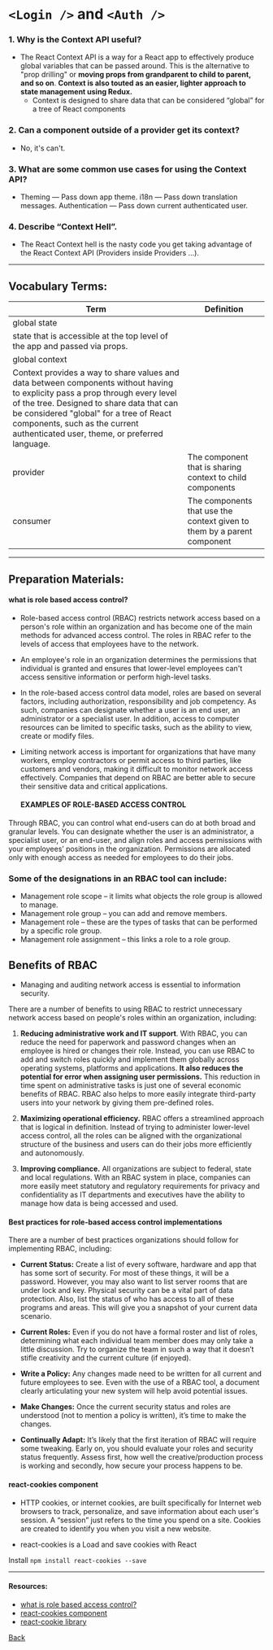# `<Login />` and `<Auth />`

### 1. Why is the Context API useful?
- The React Context API is a way for a React app to effectively produce global variables that can be passed around. This is the alternative to "prop drilling" or **moving props from grandparent to child to parent, and so on**. **Context is also touted as an easier, lighter approach to state management using Redux.**
    - Context is designed to share data that can be considered “global” for a tree of React components

### 2. Can a component outside of a provider get its context?
- No, it's can't.
### 3. What are some common use cases for using the Context API?
- Theming — Pass down app theme. i18n — Pass down translation messages. Authentication — Pass down current authenticated user.

### 4. Describe “Context Hell”.
- The React Context hell is the nasty code you get taking advantage of the React Context API (Providers inside Providers ...). 

*** 
## Vocabulary Terms: 
| Term      | Definition                                                                                                 |
| --------- | ---------------------------------------------------------------------------------------------------------------|
| global state
|state that is accessible at the top level of the app and passed via props.|
|  global context
| Context provides a way to share values and data between components without having to explicity pass a prop through every level of the tree. Designed to share data that can be considered "global" for a tree of React components, such as the current authenticated user, theme, or preferred language. |
| provider|The component that is sharing context to child components  |
| consumer| The components that use the context given to them by a parent component  |
*** 
 
## Preparation Materials:
 
  #### what is role based access control?
- Role-based access control (RBAC) restricts network access based on a person's role within an organization and has become one of the main methods for advanced access control. The roles in RBAC refer to the levels of access that employees have to the network.

- An employee's role in an organization determines the permissions that individual is granted and ensures that lower-level employees can't access sensitive information or perform high-level tasks.

- In the role-based access control data model, roles are based on several factors, including authorization, responsibility and job competency. As such, companies can designate whether a user is an end user, an administrator or a specialist user. In addition, access to computer resources can be limited to specific tasks, such as the ability to view, create or modify files.

- Limiting network access is important for organizations that have many workers, employ contractors or permit access to third parties, like customers and vendors, making it difficult to monitor network access effectively. Companies that depend on RBAC are better able to secure their sensitive data and critical applications.

  #### EXAMPLES OF ROLE-BASED ACCESS CONTROL
Through RBAC, you can control what end-users can do at both broad and granular levels. You can designate whether the user is an administrator, a specialist user, or an end-user, and align roles and access permissions with your employees’ positions in the organization. Permissions are allocated only with enough access as needed for employees to do their jobs.

### Some of the designations in an RBAC tool can include:
- Management role scope – it limits what objects the role group is allowed to manage.
- Management role group – you can add and remove members.
- Management role – these are the types of tasks that can be performed by a specific role group.
- Management role assignment – this links a role to a role group.

## Benefits of RBAC
- Managing and auditing network access is essential to information security.

There are a number of benefits to using RBAC to restrict unnecessary network access based on people's roles within an organization, including:

1. **Reducing administrative work and IT support**. With RBAC, you can reduce the need for paperwork and password changes when an employee is hired or changes their role. Instead, you can use RBAC to add and switch roles quickly and implement them globally across operating systems, platforms and applications. **It also reduces the potential for error when assigning user permissions.** This reduction in time spent on administrative tasks is just one of several economic benefits of RBAC. RBAC also helps to more easily integrate third-party users into your network by giving them pre-defined roles.
   
2. **Maximizing operational efficiency.** RBAC offers a streamlined approach that is logical in definition. Instead of trying to administer lower-level access control, all the roles can be aligned with the organizational structure of the business and users can do their jobs more efficiently and autonomously.
   
3. **Improving compliance.** All organizations are subject to federal, state and local regulations. With an RBAC system in place, companies can more easily meet statutory and regulatory requirements for privacy and confidentiality as IT departments and executives have the ability to manage how data is being accessed and used. 
   

#### Best practices for role-based access control implementations

There are a number of best practices organizations should follow for implementing RBAC, including:

- **Current Status:** Create a list of every software, hardware and app that has some sort of security. For most of these things, it will be a password. However, you may also want to list server rooms that are under lock and key. Physical security can be a vital part of data protection. Also, list the status of who has access to all of these programs and areas. This will give you a snapshot of your current data scenario.

- **Current Roles:** Even if you do not have a formal roster and list of roles, determining what each individual team member does may only take a little discussion. Try to organize the team in such a way that it doesn’t stifle creativity and the current culture (if enjoyed).

- **Write a Policy:** Any changes made need to be written for all current and future employees to see. Even with the use of a RBAC tool, a document clearly articulating your new system will help avoid potential issues.

- **Make Changes:** Once the current security status and roles are understood (not to mention a policy is written), it’s time to make the changes.

- **Continually Adapt:** It’s likely that the first iteration of RBAC will require some tweaking. Early on, you should evaluate your roles and security status frequently. Assess first, how well the creative/production process is working and secondly, how secure your process happens to be.


#### react-cookies component
- HTTP cookies, or internet cookies, are built specifically for Internet web browsers to track, personalize, and save information about each user's session. A “session” just refers to the time you spend on a site. Cookies are created to identify you when you visit a new website.
  

- react-cookies is a Load and save cookies with React

Install
 `npm install react-cookies --save`

 *** 
#### Resources: 

* [what is role based access control?](https://digitalguardian.com/blog/what-role-based-access-control-rbac-examples-benefits-and-more)
* [react-cookies component](https://www.npmjs.com/package/react-cookies)
* [react-cookie library](https://www.npmjs.com/package/react-cookie)




 

[Back](https://github.com/En-ZUH/Reading-notes/tree/main/401)
